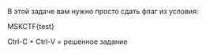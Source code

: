 В этой задаче вам нужно просто сдать флаг из условия:

MSKCTF{test}

Ctrl-C + Ctrl-V = решенное задание
